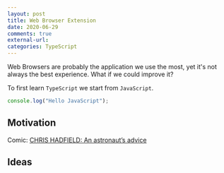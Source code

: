 ```yaml
---
layout: post
title: Web Browser Extension 
date: 2020-06-29
comments: true
external-url:
categories: TypeScript
---
```


Web Browsers are probably the application we use the most, yet it's not always the best experience. What if we could improve it?

To first learn `TypeScript` we start from `JavaScript`. 

```js
console.log("Hello JavaScript");
```

## Motivation

Comic: [CHRIS HADFIELD: An astronaut’s advice](http://www.zenpencils.com/comic/106-chris-hadfield-an-astronauts-advice/)

## Ideas